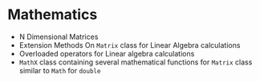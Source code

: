 Mathematics
===========

 * N Dimensional Matrices
 * Extension Methods On ```Matrix``` class for Linear Algebra calculations
 * Overloaded operators for Linear algebra calculations
 * ```MathX``` class containing several mathematical functions for ```Matrix``` class similar to ```Math``` for ```double``` 